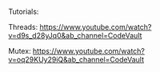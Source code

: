 Tutorials:

Threads: https://www.youtube.com/watch?v=d9s_d28yJq0&ab_channel=CodeVault

Mutex: https://www.youtube.com/watch?v=oq29KUy29iQ&ab_channel=CodeVault


